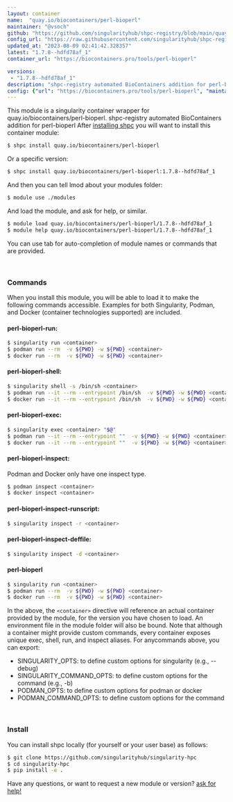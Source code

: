 ```yaml
---
layout: container
name:  "quay.io/biocontainers/perl-bioperl"
maintainer: "@vsoch"
github: "https://github.com/singularityhub/shpc-registry/blob/main/quay.io/biocontainers/perl-bioperl/container.yaml"
config_url: "https://raw.githubusercontent.com/singularityhub/shpc-registry/main/quay.io/biocontainers/perl-bioperl/container.yaml"
updated_at: "2023-08-09 02:41:42.328357"
latest: "1.7.8--hdfd78af_1"
container_url: "https://biocontainers.pro/tools/perl-bioperl"

versions:
 - "1.7.8--hdfd78af_1"
description: "shpc-registry automated BioContainers addition for perl-bioperl"
config: {"url": "https://biocontainers.pro/tools/perl-bioperl", "maintainer": "@vsoch", "description": "shpc-registry automated BioContainers addition for perl-bioperl", "latest": {"1.7.8--hdfd78af_1": "sha256:c63603023e10d3a47395a6dac15f434e646b7135f38c185b77325b1b640e2195"}, "tags": {"1.7.8--hdfd78af_1": "sha256:c63603023e10d3a47395a6dac15f434e646b7135f38c185b77325b1b640e2195"}, "docker": "quay.io/biocontainers/perl-bioperl"}
---
```


This module is a singularity container wrapper for quay.io/biocontainers/perl-bioperl.
shpc-registry automated BioContainers addition for perl-bioperl
After [installing shpc](#install) you will want to install this container module:


```bash
$ shpc install quay.io/biocontainers/perl-bioperl
```

Or a specific version:

```bash
$ shpc install quay.io/biocontainers/perl-bioperl:1.7.8--hdfd78af_1
```

And then you can tell lmod about your modules folder:

```bash
$ module use ./modules
```

And load the module, and ask for help, or similar.

```bash
$ module load quay.io/biocontainers/perl-bioperl/1.7.8--hdfd78af_1
$ module help quay.io/biocontainers/perl-bioperl/1.7.8--hdfd78af_1
```

You can use tab for auto-completion of module names or commands that are provided.

<br>

### Commands

When you install this module, you will be able to load it to make the following commands accessible.
Examples for both Singularity, Podman, and Docker (container technologies supported) are included.

#### perl-bioperl-run:

```bash
$ singularity run <container>
$ podman run --rm  -v ${PWD} -w ${PWD} <container>
$ docker run --rm  -v ${PWD} -w ${PWD} <container>
```

#### perl-bioperl-shell:

```bash
$ singularity shell -s /bin/sh <container>
$ podman run --it --rm --entrypoint /bin/sh  -v ${PWD} -w ${PWD} <container>
$ docker run --it --rm --entrypoint /bin/sh  -v ${PWD} -w ${PWD} <container>
```

#### perl-bioperl-exec:

```bash
$ singularity exec <container> "$@"
$ podman run --it --rm --entrypoint ""  -v ${PWD} -w ${PWD} <container> "$@"
$ docker run --it --rm --entrypoint ""  -v ${PWD} -w ${PWD} <container> "$@"
```

#### perl-bioperl-inspect:

Podman and Docker only have one inspect type.

```bash
$ podman inspect <container>
$ docker inspect <container>
```

#### perl-bioperl-inspect-runscript:

```bash
$ singularity inspect -r <container>
```

#### perl-bioperl-inspect-deffile:

```bash
$ singularity inspect -d <container>
```



#### perl-bioperl

```bash
$ singularity run <container>
$ podman run --rm  -v ${PWD} -w ${PWD} <container>
$ docker run --rm  -v ${PWD} -w ${PWD} <container>
```


In the above, the `<container>` directive will reference an actual container provided
by the module, for the version you have chosen to load. An environment file in the
module folder will also be bound. Note that although a container
might provide custom commands, every container exposes unique exec, shell, run, and
inspect aliases. For anycommands above, you can export:

 - SINGULARITY_OPTS: to define custom options for singularity (e.g., --debug)
 - SINGULARITY_COMMAND_OPTS: to define custom options for the command (e.g., -b)
 - PODMAN_OPTS: to define custom options for podman or docker
 - PODMAN_COMMAND_OPTS: to define custom options for the command

<br>

### Install

You can install shpc locally (for yourself or your user base) as follows:

```bash
$ git clone https://github.com/singularityhub/singularity-hpc
$ cd singularity-hpc
$ pip install -e .
```

Have any questions, or want to request a new module or version? [ask for help!](https://github.com/singularityhub/singularity-hpc/issues)